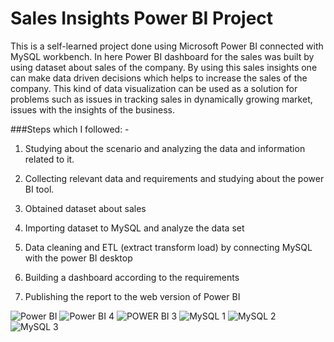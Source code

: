 # Sales Insights Power BI Project
This is a self-learned project done using Microsoft Power BI connected with MySQL workbench. In here Power BI dashboard for the sales was built by using dataset about sales of the company. By using this sales insights one can make data driven decisions which helps to increase the sales of the company. This kind of data visualization can be used as a solution for problems such as issues in tracking sales in dynamically growing market, issues with the insights of the business. 

###Steps which I followed: -

1.	Studying about the scenario and analyzing the data and information related to it.

2.	Collecting relevant data and requirements and studying about the power BI tool.

3.	Obtained dataset about sales 

4.	Importing dataset to MySQL and analyze the data set

5.	Data cleaning and ETL (extract transform load) by connecting MySQL with the power BI desktop

6.	Building a dashboard according to the requirements

7.	Publishing the report to the web version of Power BI

![Power BI](https://user-images.githubusercontent.com/88538105/208263644-e877e46f-3c3c-4e79-acc8-f4823e308fe1.png)
![Power BI 4](https://user-images.githubusercontent.com/88538105/208263653-04e76c48-aba7-4c07-ac49-86b1a70c2b7e.png)
![POWER BI 3](https://user-images.githubusercontent.com/88538105/208264122-49916ead-0b23-4d13-ad61-4dbd3a60a7af.png)
![MySQL 1](https://user-images.githubusercontent.com/88538105/208264145-749fa91f-96bf-4abf-95bd-8fc0b36e1ecb.png)
![MySQL 2](https://user-images.githubusercontent.com/88538105/208264148-7317bcd1-71ae-4c86-8adf-0f31639327a0.png)
![MySQL 3](https://user-images.githubusercontent.com/88538105/208264150-77f0d8f8-b408-4c3b-a4d7-ce2eccab6296.png)
